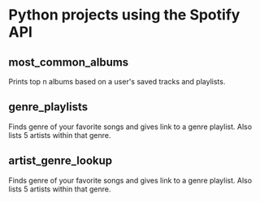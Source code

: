 # Python projects using the Spotify API

## most_common_albums
Prints top n albums based on a user's saved tracks and playlists.

## genre_playlists
Finds genre of your favorite songs and gives link to a genre playlist.
Also lists 5 artists within that genre.

## artist_genre_lookup
Finds genre of your favorite songs and gives link to a genre playlist.
Also lists 5 artists within that genre.
